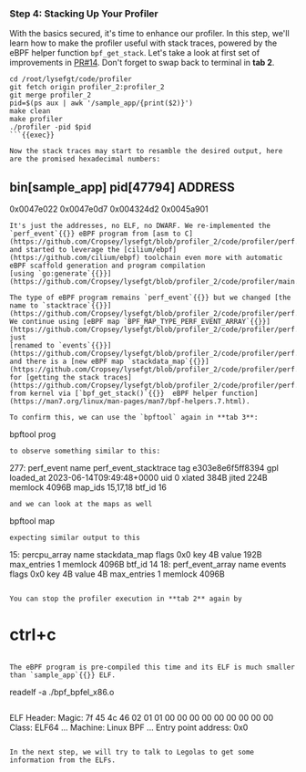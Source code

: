 ### Step 4: Stacking Up Your Profiler
With the basics secured, it's time to enhance our profiler. In this step, we'll learn how to make the profiler useful with stack traces, powered by the eBPF helper function `bpf_get_stack`.
Let's take a look at first set of improvements in [PR#14](https://github.com/Cropsey/lysefgt/pull/14). Don't forget to swap back to terminal in **tab 2**.
```
cd /root/lysefgt/code/profiler
git fetch origin profiler_2:profiler_2
git merge profiler_2
pid=$(ps aux | awk '/sample_app/{print($2)}')
make clean
make profiler
./profiler -pid $pid
```{{exec}}

Now the stack traces may start to resamble the desired output, here are the promised hexadecimal numbers:
```
bin[sample_app] pid[47794]
  ADDRESS
  ---------
  0x0047e022
  0x0047e0d7
  0x004324d2
  0x0045a901
```
It's just the addresses, no ELF, no DWARF. We re-implemented the `perf_event`{{}} eBPF program from [asm to C](https://github.com/Cropsey/lysefgt/blob/profiler_2/code/profiler/perf.c#L48)
and started to leverage the [cilium/ebpf](https://github.com/cilium/ebpf) toolchain even more with automatic eBPF scaffold generation and program compilation 
[using `go:generate`{{}}](https://github.com/Cropsey/lysefgt/blob/profiler_2/code/profiler/main.go#L18).

The type of eBPF program remains `perf_event`{{}} but we changed [the name to `stacktrace`{{}}](https://github.com/Cropsey/lysefgt/blob/profiler_2/code/profiler/perf.c#L47).
We continue using [eBPF map `BPF_MAP_TYPE_PERF_EVENT_ARRAY`{{}}](https://github.com/Cropsey/lysefgt/blob/profiler_2/code/profiler/perf.c#L30) just  
[renamed to `events`{{}}](https://github.com/Cropsey/lysefgt/blob/profiler_2/code/profiler/perf.c#L31) and there is a [new eBPF map `stackdata_map`{{}}](https://github.com/Cropsey/lysefgt/blob/profiler_2/code/profiler/perf.c#L39)
for [getting the stack traces](https://github.com/Cropsey/lysefgt/blob/profiler_2/code/profiler/perf.c#L65) from kernel via [`bpf_get_stack()`{{}}  eBPF helper function](https://man7.org/linux/man-pages/man7/bpf-helpers.7.html).

To confirm this, we can use the `bpftool` again in **tab 3**:
```
bpftool prog
```{{exec}} 
to observe something similar to this:
```
277: perf_event  name perf_event_stacktrace  tag e303e8e6f5ff8394  gpl
        loaded_at 2023-06-14T09:49:48+0000  uid 0
        xlated 384B  jited 224B  memlock 4096B  map_ids 15,17,18
        btf_id 16
```
and we can look at the maps as well
```
bpftool map
```{{exec}}
expecting similar output to this
```
15: percpu_array  name stackdata_map  flags 0x0
        key 4B  value 192B  max_entries 1  memlock 4096B
        btf_id 14
18: perf_event_array  name events  flags 0x0
        key 4B  value 4B  max_entries 1  memlock 4096B
```

You can stop the profiler execution in **tab 2** again by
```
# ctrl+c
```{{exec interrupt}}

The eBPF program is pre-compiled this time and its ELF is much smaller than `sample_app`{{}} ELF.

```
readelf -a ./bpf_bpfel_x86.o
```{{exec}}

```
ELF Header:
  Magic:   7f 45 4c 46 02 01 01 00 00 00 00 00 00 00 00 00 
  Class:                             ELF64
...
  Machine:                           Linux BPF
...
  Entry point address:               0x0
```

In the next step, we will try to talk to Legolas to get some information from the ELFs.
